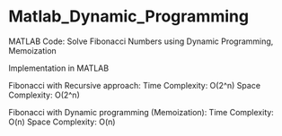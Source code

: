 # Matlab_Dynamic_Programming

MATLAB Code: Solve Fibonacci Numbers using Dynamic Programming, Memoization

Implementation in MATLAB


Fibonacci with Recursive approach:
    Time Complexity:    O(2^n)
    Space Complexity:  O(2^n)

Fibonacci with Dynamic programming (Memoization):
    Time Complexity:    O(n)
    Space Complexity:   O(n)